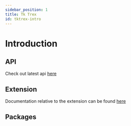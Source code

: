 ```yaml
---
sidebar_position: 1
title: Tk Trex
id: tktrex-intro
---
```


# Introduction

## API

Check out latest api [here](/tktrex/api)

## Extension

Documentation relative to the extension can be found [here](/tktrex/docs/extension/intro)

## Packages

<!-- - [@tktrex/shared](./shared/intro)
- [@tktrex/automation](./automation/intro) -->
